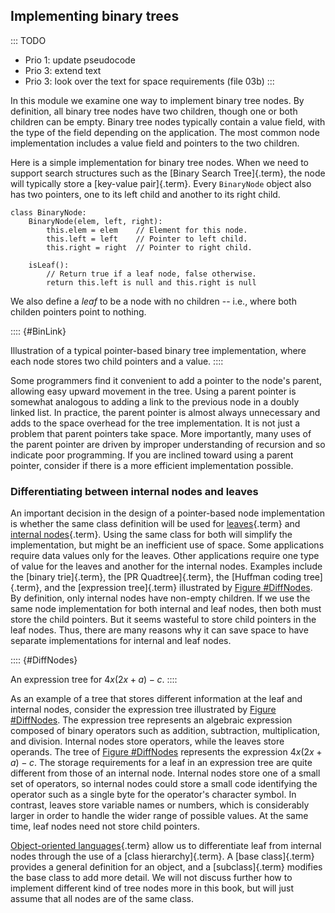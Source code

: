 
## Implementing binary trees

::: TODO
- Prio 1: update pseudocode
- Prio 3: extend text
- Prio 3: look over the text for space requirements (file 03b)
:::

In this module we examine one way to implement binary tree nodes. By
definition, all binary tree nodes have two children, though one or both
children can be empty. Binary tree nodes typically contain a value
field, with the type of the field depending on the application. The most
common node implementation includes a value field and pointers to the
two children.

Here is a simple implementation for binary tree nodes. When we need to
support search structures such as the
[Binary Search Tree]{.term}, the node will typically store a
[key-value pair]{.term}. Every `BinaryNode` object also has two pointers, one to
its left child and another to its right child.

    class BinaryNode:
        BinaryNode(elem, left, right):
            this.elem = elem    // Element for this node.
            this.left = left    // Pointer to left child.
            this.right = right  // Pointer to right child.

        isLeaf():
            // Return true if a leaf node, false otherwise.
            return this.left is null and this.right is null

We also define a *leaf* to be a node with no children -- i.e., where
both childen pointers point to nothing.


:::: {#BinLink}
<inlineav id="BTnullpointerCON" src="Binary/BTnullpointerCON.js" name="Binary/BTnullpointerCON" links="Binary/BTCON.css Binary/BTnullpointerCON.css" static/>

Illustration of a typical pointer-based binary tree implementation,
where each node stores two child pointers and a value.
::::

Some programmers find it convenient to add a pointer to the node's
parent, allowing easy upward movement in the tree. Using a parent
pointer is somewhat analogous to adding a link to the previous node in a
doubly linked list. In practice, the parent pointer is almost always
unnecessary and adds to the space overhead for the tree implementation.
It is not just a problem that parent pointers take space. More
importantly, many uses of the parent pointer are driven by improper
understanding of recursion and so indicate poor programming. If you are
inclined toward using a parent pointer, consider if there is a more
efficient implementation possible.

### Differentiating between internal nodes and leaves

An important decision in the design of a pointer-based node
implementation is whether the same class definition will be used for
[leaves](#leaf-node){.term} and
[internal nodes](#internal-node){.term}. Using
the same class for both will simplify the implementation, but might be
an inefficient use of space. Some applications require data values only
for the leaves. Other applications require one type of value for the
leaves and another for the internal nodes. Examples include the
[binary trie]{.term}, the
[PR Quadtree]{.term}, the
[Huffman coding tree]{.term}, and the
[expression tree]{.term} illustrated by
[Figure #DiffNodes](#DiffNodes). By definition, only
internal nodes have non-empty children. If we use the same node
implementation for both internal and leaf nodes, then both must store
the child pointers. But it seems wasteful to store child pointers in the
leaf nodes. Thus, there are many reasons why it can save space to have
separate implementations for internal and leaf nodes.

:::: {#DiffNodes}
<inlineav id="expressionTreeCON" src="Binary/expressionTreeCON.js" name="Binary/expressionTreeCON" links="Binary/BTCON.css Binary/expressionTreeCON.css" static/>

An expression tree for $4x(2x + a) - c$.
::::

As an example of a tree that stores different information at the leaf
and internal nodes, consider the expression tree illustrated by
[Figure #DiffNodes](#DiffNodes). The expression tree
represents an algebraic expression composed of binary operators such as
addition, subtraction, multiplication, and division. Internal nodes
store operators, while the leaves store operands. The tree of
[Figure #DiffNodes](#DiffNodes) represents the
expression $4x(2x + a) - c$. The storage requirements for a leaf in an
expression tree are quite different from those of an internal node.
Internal nodes store one of a small set of operators, so internal nodes
could store a small code identifying the operator such as a single byte
for the operator's character symbol. In contrast, leaves store variable
names or numbers, which is considerably larger in order to handle the
wider range of possible values. At the same time, leaf nodes need not
store child pointers.

[Object-oriented languages](#object-oriented-programming-paradigm){.term}
allow us to differentiate leaf from internal nodes through
the use of a [class hierarchy]{.term}. A [base class]{.term} provides a general
definition for an object, and a [subclass]{.term} modifies the base class to add more detail.
We will not discuss further how to implement different kind of tree nodes
more in this book, but will just assume that all nodes are of the same class.

<!-- TODO:
Add information about data types and functional languages
-->

